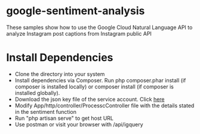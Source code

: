 # google-sentiment-analysis

<p>These samples show how to use the Google Cloud Natural Language API to analyze Instagram post captions from Instagram public API</p>

# Install Dependencies

<ul>
<li>Clone the directory into your system</li>
<li>Install dependencies via Composer. Run php composer.phar install (if composer is installed locally) or composer install (if composer is installed globally).</li>
<li>Download the json key file of the service account. Click <a href="https://console.cloud.google.com/iam-admin/serviceaccounts/"> here</a> </li>
<li>Modify App/http/controller/ProcesscController file with the details stated in the sentiment function</li>
<li>Run "php artisan serve" to get host URL</li>
<li>Use postman or visit your browser with <URL>/api/igquery </li>
</ul>
